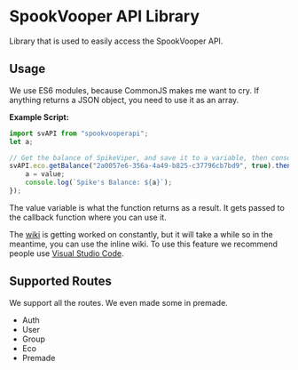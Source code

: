 # SpookVooper API Library

Library that is used to easily access the SpookVooper API.

## Usage

We use ES6 modules, because CommonJS makes me want to cry.
If anything returns a JSON object, you need to use it as an array.

**Example Script:**

```js
import svAPI from "spookvooperapi";
let a;

// Get the balance of SpikeViper, and save it to a variable, then console.log it with a prefix
svAPI.eco.getBalance("2a0057e6-356a-4a49-b825-c37796cb7bd9", true).then(value => {
    a = value;
    console.log(`Spike's Balance: ${a}`);
});
```

The value variable is what the function returns as a result.
It gets passed to the callback function where you can use it.

The [wiki](https://github.com/vexico/spookvooper-api/wiki) is getting worked on constantly, but it will take a while so in the meantime, you can use the inline wiki. To use this feature we recommend people use [Visual Studio Code](https://code.visualstudio.com/).

## Supported Routes

We support all the routes. We even made some in premade.

* Auth
* User
* Group
* Eco
* Premade
